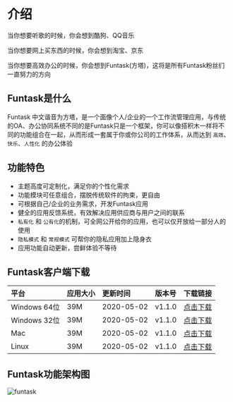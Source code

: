 # 介绍

当你想要听歌的时候，你会想到酷狗、QQ音乐

当你想要网上买东西的时候，你会想到淘宝、京东

当你想要高效办公的时候，你会想到Funtask(方塔)，这将是所有Funtask粉丝们一直努力的方向

## Funtask是什么

Funtask 中文谐音为方塔，是一个面像个人/企业的一个工作流管理应用，与传统的OA、办公协同系统不同的是Funtask只是一个框架，你可以像搭积木一样将不同的功能组合在一起，从而形成一套属于你或你公司的工作体系，从而达到 `高效`、`快乐`、`人性化` 的办公体验

## 功能特色

-   主题高度可定制化，满足你的个性化需求
-   功能模块可任意组合，摆脱传统软件的拘束，更自由
-   可根据自己/企业的业务需求，开发Funtask应用
-   健全的应用反馈系统，有效解决应用供应商与用户之间的联系
-   `私有化` 和 `公有化`的机制，可全网公开给你的应用，也可以仅开放给一部分人的使用
-   `隐私模式` 和 `常规模式` 可帮你的隐私应用加上隐身衣
-   应用功能自动更新，尝鲜体验不等待

## Funtask客户端下载

| 平台          | 应用大小 | 更新时间       | 版本号    | 下载链接                                                                          |
| :---------- | :--- | :--------- | :----- | :---------------------------------------------------------------------------- |
| Windows 64位 | 39M  | 2020-05-02 | v1.1.0 | [点击下载](https://funtask.dev/download/windows/funtask%20Setup%201.1.0.exe)      |
| Windows 32位 | 39M  | 2020-05-02 | v1.1.0 | [点击下载](https://funtask.dev/download/windows/funtask%20Setup%201.1.0_ia32.exe) |
| Mac         | 39M  | 2020-05-02 | v1.1.0 | [点击下载](https://funtask.dev/download/mac/funtask%20Setup%201.1.0.exe)          |
| Linux       | 39M  | 2020-05-02 | v1.1.0 | [点击下载](https://funtask.dev/download/linux/funtask_1.1.0_amd64.snap)           |

## Funtask功能架构图

![funtask](/framework.jpg)
